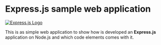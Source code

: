 # Express.js sample web application

[![Express.js Logo](https://expressjs.com/images/express-facebook-share.png)](https://expressjs.com)

This is as simple web application to show how is developed an **Express.js** application on Node.js and which code elements comes with it.

